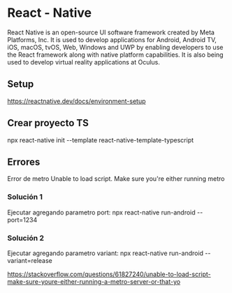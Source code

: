 # React - Native
React Native is an open-source UI software framework created by Meta Platforms, Inc. It is used to develop applications for Android, Android TV, iOS, macOS, tvOS, Web, Windows and UWP by enabling developers to use the React framework along with native platform capabilities. It is also being used to develop virtual reality applications at Oculus.

## Setup
https://reactnative.dev/docs/environment-setup

## Crear proyecto TS
npx react-native init <project name> --template react-native-template-typescript

## Errores
Error de metro
Unable to load script. Make sure you're either running metro

### Solución 1
Ejecutar agregando parametro port: npx react-native run-android --port=1234

### Solución 2
Ejecutar agregando parametro variant: npx react-native run-android --variant=release

https://stackoverflow.com/questions/61827240/unable-to-load-script-make-sure-youre-either-running-a-metro-server-or-that-yo


